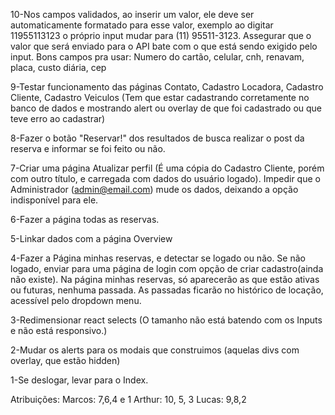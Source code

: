 10-Nos campos validados, ao inserir um valor, ele deve ser automaticamente formatado para esse valor, exemplo ao digitar 11955113123 o próprio input mudar para (11) 95511-3123. Assegurar que o valor que será enviado para o API bate com o que está sendo exigido pelo input. Bons campos pra usar: Numero do cartão, celular, cnh,  renavam, placa, custo diária, cep

9-Testar funcionamento das páginas Contato, Cadastro Locadora, Cadastro Cliente, Cadastro Veiculos (Tem que estar cadastrando corretamente no banco de dados e mostrando alert ou overlay de que foi cadastrado ou que teve erro ao cadastrar)

8-Fazer o botão "Reservar!" dos resultados de  busca realizar o post da reserva e informar se foi feito ou não.

7-Criar uma página Atualizar perfil (É uma cópia do Cadastro Cliente, porém com outro título, e carregada com dados do usuário logado). Impedir que o Administrador (admin@email.com) mude os dados, deixando a opção indisponível para ele.

6-Fazer a página todas as reservas.

5-Linkar dados com a página Overview

4-Fazer a Página minhas reservas, e detectar se logado ou não. Se não logado, enviar para uma página de login com opção de criar cadastro(ainda não existe). Na página minhas reservas, só aparecerão as que estão ativas ou futuras, nenhuma passada. As passadas ficarão no histórico de locação, acessível pelo dropdown menu.

3-Redimensionar react selects (O tamanho não está batendo com os Inputs e não está responsivo.)

2-Mudar os alerts para os modais que construimos (aquelas divs com overlay, que estão hidden)

1-Se deslogar, levar para o Index.


Atribuições:
Marcos: 7,6,4 e 1
Arthur: 10, 5, 3
Lucas: 9,8,2
